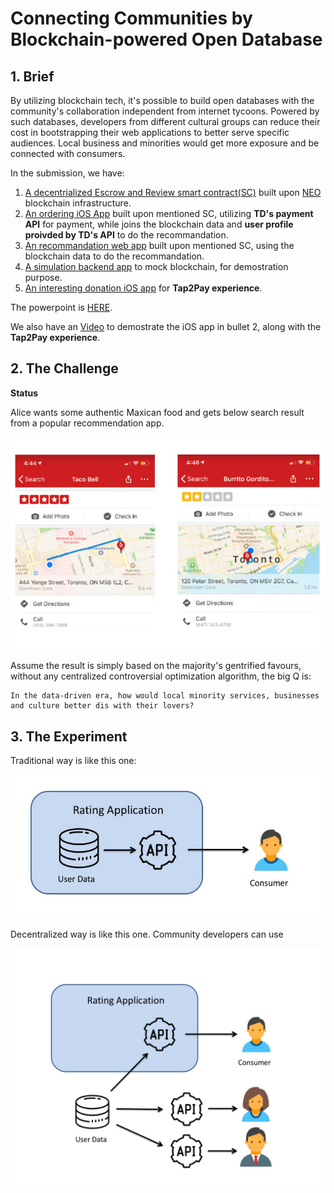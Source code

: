 # Connecting Communities by Blockchain-powered Open Database



## 1. Brief

By utilizing blockchain tech, it's possible to build open databases with the community's collaboration independent from internet tycoons. Powered by such databases, developers from different cultural groups can reduce their cost in bootstrapping their web applications to better serve specific audiences. Local business and minorities would get more exposure and be connected with consumers.

In the submission, we have:

1. [A decentrialized Escrow and Review smart contract(SC)](https://github.com/norchain/ElevateHackathon/tree/master/SmartContract) built upon [NEO](http://neo.org/) blockchain infrastructure. 
2. [An ordering iOS App](https://github.com/norchain/ElevateHackathon/tree/master/ios) built upon mentioned SC, utilizing **TD's payment API** for payment, while joins the blockchain data and **user profile proivded by TD's API** to do the recommandation. 
3. [An recommandation web app](https://github.com/norchain/ElevateHackathon/tree/master/webapp) built upon mentioned SC, using the blockchain data to do the recommandation. 
4. [A simulation backend app](https://github.com/norchain/ElevateHackathon/tree/master/apimock) to mock blockchain,  for demostration purpose. 
5. [An interesting donation iOS app](https://github.com/norchain/ElevateHackathon/tree/master/iPadDonation/Donation) for **Tap2Pay experience**. 

The powerpoint is [HERE](http://35.230.188.187/intro).

We also have an [Video](http://35.230.188.187/video) to demostrate the iOS app in bullet 2, along with the **Tap2Pay experience**.



## 2. The Challenge

**Status**

Alice wants some authentic Maxican food and gets below search result from a popular recommendation app.

![MaxicanFood](pics/MaxicanFood.jpg)

Assume the result is simply based on the majority's gentrified favours, without any centralized controversial optimization algorithm, the big Q is:

```
In the data-driven era, how would local minority services, businesses and culture better dis with their lovers?
```





## 3. The Experiment

Traditional way is like this one:

![CentrializedServer](pics/CentrializedServer.jpg)

Decentralized way is like this one. Community developers can use  

![CentrializedServer](pics/DecenServer.jpg)









